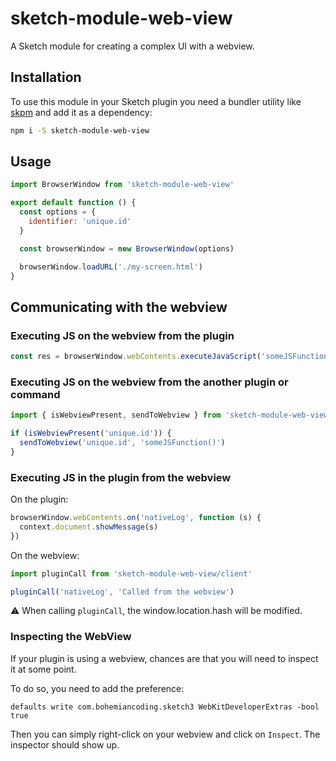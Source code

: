 # sketch-module-web-view

A Sketch module for creating a complex UI with a webview.

## Installation

To use this module in your Sketch plugin you need a bundler utility like [skpm](https://github.com/skpm/skpm) and add it as a dependency:

```bash
npm i -S sketch-module-web-view
```

## Usage

```js
import BrowserWindow from 'sketch-module-web-view'

export default function () {
  const options = {
    identifier: 'unique.id'
  }

  const browserWindow = new BrowserWindow(options)

  browserWindow.loadURL('./my-screen.html')
}
```

## Communicating with the webview

### Executing JS on the webview from the plugin

```js
const res = browserWindow.webContents.executeJavaScript('someJSFunction()')
```

### Executing JS on the webview from the another plugin or command

```js
import { isWebviewPresent, sendToWebview } from 'sketch-module-web-view/remote'

if (isWebviewPresent('unique.id')) {
  sendToWebview('unique.id', 'someJSFunction()')
}
```

### Executing JS in the plugin from the webview

On the plugin:
```js
browserWindow.webContents.on('nativeLog', function (s) {
  context.document.showMessage(s)
})
```

On the webview:
```js
import pluginCall from 'sketch-module-web-view/client'

pluginCall('nativeLog', 'Called from the webview')
```

⚠️  When calling `pluginCall`, the window.location.hash will be modified.

### Inspecting the WebView

If your plugin is using a webview, chances are that you will need to inspect it at some point.

To do so, you need to add the preference:

```shell
defaults write com.bohemiancoding.sketch3 WebKitDeveloperExtras -bool true
```

Then you can simply right-click on your webview and click on `Inspect`. The inspector should show up.
